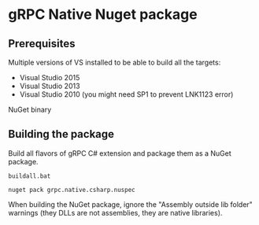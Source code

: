 gRPC Native Nuget package
=========================

Prerequisites
-------------
Multiple versions of VS installed to be able to build all the targets:
* Visual Studio 2015
* Visual Studio 2013
* Visual Studio 2010 (you might need SP1 to prevent LNK1123 error)

NuGet binary

Building the package
--------------------

Build all flavors of gRPC C# extension and package them as a NuGet package.
```
buildall.bat

nuget pack grpc.native.csharp.nuspec
```

When building the NuGet package, ignore the "Assembly outside lib folder" warnings (they DLLs are not assemblies, they are native libraries).
